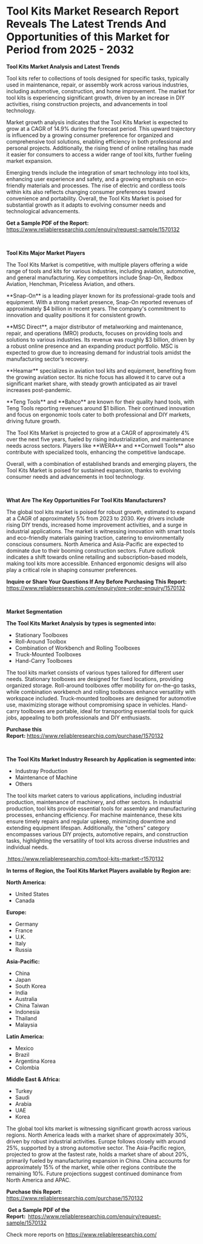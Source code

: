 <p><h1>Tool Kits Market Research Report Reveals The Latest Trends And Opportunities of this Market for Period from 2025 - 2032</h1></p><p><strong>Tool Kits Market Analysis and Latest Trends</strong></p>
<p><p>Tool kits refer to collections of tools designed for specific tasks, typically used in maintenance, repair, or assembly work across various industries, including automotive, construction, and home improvement. The market for tool kits is experiencing significant growth, driven by an increase in DIY activities, rising construction projects, and advancements in tool technology. </p><p>Market growth analysis indicates that the Tool Kits Market is expected to grow at a CAGR of 14.9% during the forecast period. This upward trajectory is influenced by a growing consumer preference for organized and comprehensive tool solutions, enabling efficiency in both professional and personal projects. Additionally, the rising trend of online retailing has made it easier for consumers to access a wider range of tool kits, further fueling market expansion. </p><p>Emerging trends include the integration of smart technology into tool kits, enhancing user experience and safety, and a growing emphasis on eco-friendly materials and processes. The rise of electric and cordless tools within kits also reflects changing consumer preferences toward convenience and portability. Overall, the Tool Kits Market is poised for substantial growth as it adapts to evolving consumer needs and technological advancements.</p></p>
<p><strong>Get a Sample PDF of the Report:&nbsp;</strong> <a href="https://www.reliableresearchiq.com/enquiry/request-sample/1570132?utm_campaign=2627&utm_medium=2&utm_source=Github&utm_content=ia&utm_term=28022025&utm_id=tool-kits">https://www.reliableresearchiq.com/enquiry/request-sample/1570132</a></p>
<p>&nbsp;</p>
<p><strong>Tool Kits Major Market Players</strong></p>
<p><p>The Tool Kits Market is competitive, with multiple players offering a wide range of tools and kits for various industries, including aviation, automotive, and general manufacturing. Key competitors include Snap-On, Redbox Aviation, Henchman, Priceless Aviation, and others.</p><p>**Snap-On** is a leading player known for its professional-grade tools and equipment. With a strong market presence, Snap-On reported revenues of approximately $4 billion in recent years. The company's commitment to innovation and quality positions it for consistent growth.</p><p>**MSC Direct**, a major distributor of metalworking and maintenance, repair, and operations (MRO) products, focuses on providing tools and solutions to various industries. Its revenue was roughly $3 billion, driven by a robust online presence and an expanding product portfolio. MSC is expected to grow due to increasing demand for industrial tools amidst the manufacturing sector’s recovery.</p><p>**Heamar** specializes in aviation tool kits and equipment, benefiting from the growing aviation sector. Its niche focus has allowed it to carve out a significant market share, with steady growth anticipated as air travel increases post-pandemic.</p><p>**Teng Tools** and **Bahco** are known for their quality hand tools, with Teng Tools reporting revenues around $1 billion. Their continued innovation and focus on ergonomic tools cater to both professional and DIY markets, driving future growth.</p><p>The Tool Kits Market is projected to grow at a CAGR of approximately 4% over the next five years, fueled by rising industrialization, and maintenance needs across sectors. Players like **WERA** and **Cornwell Tools** also contribute with specialized tools, enhancing the competitive landscape.</p><p>Overall, with a combination of established brands and emerging players, the Tool Kits Market is poised for sustained expansion, thanks to evolving consumer needs and advancements in tool technology.</p></p>
<p>&nbsp;</p>
<p><strong>What Are The Key Opportunities For Tool Kits Manufacturers?</strong></p>
<p><p>The global tool kits market is poised for robust growth, estimated to expand at a CAGR of approximately 5% from 2023 to 2030. Key drivers include rising DIY trends, increased home improvement activities, and a surge in industrial applications. The market is witnessing innovation with smart tools and eco-friendly materials gaining traction, catering to environmentally conscious consumers. North America and Asia-Pacific are expected to dominate due to their booming construction sectors. Future outlook indicates a shift towards online retailing and subscription-based models, making tool kits more accessible. Enhanced ergonomic designs will also play a critical role in shaping consumer preferences.</p></p>
<p><strong>Inquire or Share Your Questions If Any Before Purchasing This Report:</strong> <a href="https://www.reliableresearchiq.com/enquiry/pre-order-enquiry/1570132?utm_campaign=2627&utm_medium=2&utm_source=Github&utm_content=ia&utm_term=28022025&utm_id=tool-kits">https://www.reliableresearchiq.com/enquiry/pre-order-enquiry/1570132</a></p>
<p>&nbsp;</p>
<p><strong>Market Segmentation</strong></p>
<p><strong>The Tool Kits Market Analysis by types is segmented into:</strong></p>
<p><ul><li>Stationary Toolboxes</li><li>Roll-Around Toolbox</li><li>Combination of Workbench and Rolling Toolboxes</li><li>Truck-Mounted Toolboxes</li><li>Hand-Carry Toolboxes</li></ul></p>
<p><p>The tool kits market consists of various types tailored for different user needs. Stationary toolboxes are designed for fixed locations, providing organized storage. Roll-around toolboxes offer mobility for on-the-go tasks, while combination workbench and rolling toolboxes enhance versatility with workspace included. Truck-mounted toolboxes are designed for automotive use, maximizing storage without compromising space in vehicles. Hand-carry toolboxes are portable, ideal for transporting essential tools for quick jobs, appealing to both professionals and DIY enthusiasts.</p></p>
<p><strong>Purchase this Report:&nbsp;</strong><a href="https://www.reliableresearchiq.com/purchase/1570132?utm_campaign=2627&utm_medium=2&utm_source=Github&utm_content=ia&utm_term=28022025&utm_id=tool-kits">https://www.reliableresearchiq.com/purchase/1570132</a></p>
<p>&nbsp;</p>
<p><strong>The Tool Kits Market Industry Research by Application is segmented into:</strong></p>
<p><ul><li>Industray Production</li><li>Maintenance of Machine</li><li>Others</li></ul></p>
<p><p>The tool kits market caters to various applications, including industrial production, maintenance of machinery, and other sectors. In industrial production, tool kits provide essential tools for assembly and manufacturing processes, enhancing efficiency. For machine maintenance, these kits ensure timely repairs and regular upkeep, minimizing downtime and extending equipment lifespan. Additionally, the "others" category encompasses various DIY projects, automotive repairs, and construction tasks, highlighting the versatility of tool kits across diverse industries and individual needs.</p></p>
<p><a href="https://www.reliableresearchiq.com/tool-kits-market-r1570132?utm_campaign=2627&utm_medium=2&utm_source=Github&utm_content=ia&utm_term=28022025&utm_id=tool-kits">&nbsp;https://www.reliableresearchiq.com/tool-kits-market-r1570132</a></p>
<p><strong>In terms of Region, the Tool Kits Market Players available by Region are:</strong></p>
<p>
    <p> <strong> North America: </strong>
        <ul>
            <li>United States</li>
            <li>Canada</li>
        </ul>
        </p> 
    <p> <strong> Europe: </strong>
        <ul>
            <li>Germany</li>
            <li>France</li>
            <li>U.K.</li>
            <li>Italy</li>
            <li>Russia</li>
        </ul>
        </p> 
    <p> <strong> Asia-Pacific: </strong>
        <ul>
            <li>China</li>
            <li>Japan</li>
            <li>South Korea</li>
            <li>India</li>
            <li>Australia</li>
            <li>China Taiwan</li>
            <li>Indonesia</li>
            <li>Thailand</li>
            <li>Malaysia</li>
        </ul>
        </p> 
    <p> <strong> Latin America: </strong>
        <ul>
            <li>Mexico</li>
            <li>Brazil</li>
            <li>Argentina Korea</li>
            <li>Colombia</li>
        </ul>
        </p> 
    <p> <strong> Middle East & Africa: </strong>
        <ul>
            <li>Turkey</li>
            <li>Saudi</li>
            <li>Arabia</li>
            <li>UAE</li>
            <li>Korea</li>
        </ul>
    </p>
    </p>
<p><p>The global tool kits market is witnessing significant growth across various regions. North America leads with a market share of approximately 30%, driven by robust industrial activities. Europe follows closely with around 25%, supported by a strong automotive sector. The Asia-Pacific region, projected to grow at the fastest rate, holds a market share of about 20%, primarily fueled by manufacturing expansion in China. China accounts for approximately 15% of the market, while other regions contribute the remaining 10%. Future projections suggest continued dominance from North America and APAC.</p></p>
<p><strong>Purchase this Report: </strong><a href="https://www.reliableresearchiq.com/purchase/1570132?utm_campaign=2627&utm_medium=2&utm_source=Github&utm_content=ia&utm_term=28022025&utm_id=tool-kits">https://www.reliableresearchiq.com/purchase/1570132</a></p>
<p>&nbsp;<strong>Get a Sample PDF of the Report:&nbsp;&nbsp;</strong><a href="https://www.reliableresearchiq.com/enquiry/request-sample/1570132?utm_campaign=2627&utm_medium=2&utm_source=Github&utm_content=ia&utm_term=28022025&utm_id=tool-kits">https://www.reliableresearchiq.com/enquiry/request-sample/1570132</a></p>
<p><strong></strong></p>
<p>Check more reports on <a href="https://www.reliableresearchiq.com/?utm_campaign=2627&utm_medium=2&utm_source=Github&utm_content=ia&utm_term=28022025&utm_id=tool-kits">https://www.reliableresearchiq.com/</a></p>